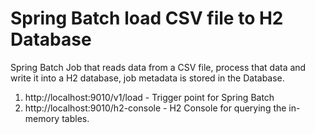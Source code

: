 # Spring Batch load CSV file to H2 Database

Spring Batch Job that reads data from a CSV file, process that data and write it into a H2 database, job  metadata is stored in the Database.

1. http://localhost:9010/v1/load - Trigger point for Spring Batch
2. http://localhost:9010/h2-console - H2 Console for querying the in-memory tables.
